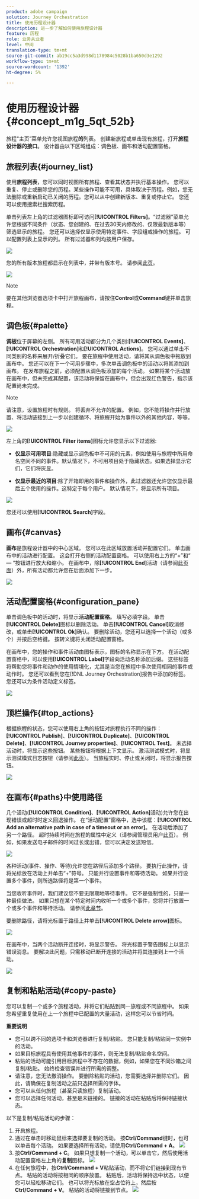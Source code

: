 ```yaml
---
product: adobe campaign
solution: Journey Orchestration
title: 使用历程设计器
description: 进一步了解如何使用旅程设计器
feature: 历程
role: 业务从业者
level: 中间
translation-type: tm+mt
source-git-commit: ab19cc5a3d998d1178984c5028b1ba650d3e1292
workflow-type: tm+mt
source-wordcount: '1392'
ht-degree: 5%

---
```



# 使用历程设计器 {#concept_m1g_5qt_52b}

旅程“主页”菜单允许您视图旅程&#x200B;**的**&#x200B;列表。 创建新旅程或单击现有旅程，打开&#x200B;**旅程设计器的接口**。 设计器由以下区域组成：调色板、画布和活动配置窗格。

## 旅程列表{#journey_list}

使用&#x200B;**旅程列表**，您可以同时视图所有旅程、查看其状态并执行基本操作。 您可以重复、停止或删除您的历程。某些操作可能不可用，具体取决于历程。例如，您无法删除或重新启动已关闭的历程。您可以从中创建新版本、重复或停止它。 您还可以使用搜索栏搜索历程。

单击列表左上角的过滤器图标即可访问&#x200B;**[!UICONTROL Filters]**。“过滤器”菜单允许您根据不同条件（状态、您创建的、在过去30天内修改的、仅限最新版本等）筛选显示的旅程。 您还可以选择仅显示使用特定事件、字段组或操作的旅程。 可以配置列表上显示的列。 所有过滤器和列均按用户保存。

![](../assets/journey74.png)

您的所有版本旅程都显示在列表中，并带有版本号。 请参阅[此页](../building-journeys/journey-versions.md)。

![](../assets/journey37.png)

>[!NOTE]
>
>要在其他浏览器选项卡中打开旅程画布，请按住&#x200B;**Control**&#x200B;或&#x200B;**Command**&#x200B;键并单击旅程。

## 调色板{#palette}

**调板**&#x200B;位于屏幕的左侧。 所有可用活动都分为几个类别:**[!UICONTROL Events]**、**[!UICONTROL Orchestration]**&#x200B;和&#x200B;**[!UICONTROL Actions]**。 您可以通过单击不同类别的名称来展开/折叠它们。 要在旅程中使用活动，请将其从调色板中拖放到画布中。 您还可以在下一个可用步骤中，多次单击调色板中的活动以将其添加到画布。 在发布旅程之前，必须配置从调色板添加的每个活动。 如果将某个活动放在画布中，但未完成其配置，该活动将保留在画布中，但会出现红色警告，指示该配置尚未完成。

>[!NOTE]
>
>请注意，设置旅程时有规则。 将丢弃不允许的配置。 例如，您不能将操作并行放置、将活动链接到上一步以创建循环、将旅程开始为事件以外的其他内容，等等。

![](../assets/journey38.png)

左上角的&#x200B;**[!UICONTROL Filter items]**&#x200B;图标允许您显示以下过滤器:

* **仅显示可用项目**:隐藏或显示调色板中不可用的元素，例如使用与旅程中所用命名空间不同的事件。默认情况下，不可用项目处于隐藏状态。如果选择显示它们，它们将灰显。

* **仅显示最近的项目**:除了开箱即用的事件和操作外，此过滤器还允许您仅显示最后五个使用的操作。这特定于每个用户。 默认情况下，将显示所有项目。

![](../assets/palette-filter.png)

您还可以使用&#x200B;**[!UICONTROL Search]**&#x200B;字段。

## 画布{#canvas}

**画布**&#x200B;是旅程设计器中的中心区域。 您可以在此区域放置活动并配置它们。 单击画布中的活动进行配置。 这会打开右侧的活动配置窗格。 可以使用右上方的“+”和“ — ”按钮进行放大和缩小。 在画布中，除&#x200B;**[!UICONTROL End]**&#x200B;活动（请参阅[此页面](../building-journeys/end-activity.md)）外，所有活动都允许您在后面添加下一步。

![](../assets/journey39.png)

## 活动配置窗格{#configuration_pane}

单击调色板中的活动时，将显示&#x200B;**活动配置窗格**。 填写必填字段。 单击&#x200B;**[!UICONTROL Delete]**&#x200B;图标以删除活动。 单击&#x200B;**[!UICONTROL Cancel]**&#x200B;取消修改，或单击&#x200B;**[!UICONTROL Ok]**&#x200B;确认。 要删除活动，您还可以选择一个活动（或多个）并按后空格键。 按转义键将关闭活动配置窗格。

在画布中，您的操作和事件活动由图标表示，图标的名称显示在下方。 在活动配置窗格中，可以使用&#x200B;**[!UICONTROL Label]**&#x200B;字段向活动名称添加后缀。 这些标签将帮助您将事件和动作的使用情境化，尤其是当您在旅程中多次使用相同的事件或动作时。 您还可以看到您在[!DNL Journey Orchestration]报告中添加的标签。 您还可以为条件活动定义标签。

![](../assets/journey59bis.png)

## 顶栏操作{#top_actions}

根据旅程的状态，您可以使用右上角的按钮对旅程执行不同的操作：**[!UICONTROL Publish]**、**[!UICONTROL Duplicate]**、**[!UICONTROL Delete]**、**[!UICONTROL Journey properties]**、**[!UICONTROL Test]**。 未选择活动时，将显示这些按钮。 某些按钮将根据上下文显示。 激活测试模式时，将显示测试模式日志按钮（请参阅[此页](../building-journeys/testing-the-journey.md)）。 当旅程实时、停止或关闭时，将显示报告按钮。

![](../assets/journey41.png)

## 在画布{#paths}中使用路径

几个活动(**[!UICONTROL Condition]**、**[!UICONTROL Action]**&#x200B;活动)允许您在出现错误或超时时定义回退操作。 在“活动配置”窗格中，选中该框：**[!UICONTROL Add an alternative path in case of a timeout or an error]**。 在活动后添加了另一个路径。 超时持续时间在旅程的属性中定义（请参阅管理员用户[此页](../building-journeys/changing-properties.md)）。 例如，如果发送电子邮件的时间过长或出错，您可以决定发送短信。

![](../assets/journey42.png)

各种活动(事件、操作、等待)允许您在路径后添加多个路径。 要执行此操作，请将光标放在活动上并单击“+”符号。 只能并行设置事件和等待活动。 如果并行设置多个事件，则所选路径将是第一个事件。

当您收听事件时，我们建议您不要无限期地等待事件。 它不是强制性的，只是一种最佳做法。 如果只想在某个特定时间内收听一个或多个事件，您将并行放置一个或多个事件和等待活动。 请参阅[此章节](../building-journeys/event-activities.md#section_vxv_h25_pgb)。

要删除路径，请将光标置于路径上并单击&#x200B;**[!UICONTROL Delete arrow]**&#x200B;图标。

![](../assets/journey42ter.png)

在画布中，当两个活动断开连接时，将显示警告。 将光标置于警告图标上以显示错误消息。 要解决此问题，只需移动已断开连接的活动并将其连接到上一个活动。

![](../assets/canvas-disconnected.png)

## 复制和粘贴活动{#copy-paste}

您可以复制一个或多个旅程活动，并将它们粘贴到同一旅程或不同旅程中。 如果您希望重复使用在上一个旅程中已配置的大量活动，这样您可以节省时间。

**重要说明**

* 您可以跨不同的选项卡和浏览器进行复制/粘贴。 您只能复制/粘贴同一实例中的活动。
* 如果目标旅程具有使用其他事件的事件，则无法复制/粘贴命名空间。
* 粘贴的活动可能引用目标旅程中不存在的数据，例如，如果您在不同沙箱之间复制/粘贴。 始终检查错误并进行所需的调整。
* 请注意，您无法撤消操作。 要删除粘贴的活动，您需要选择并删除它们。 因此，请确保在复制活动之前只选择所需的字体。
* 您可以从任何旅程（甚至只读旅程）复制活动。
* 您可以选择任何活动，甚至是未链接的。 链接的活动在粘贴后将保持链接状态。

以下是复制/粘贴活动的步骤：

1. 开启旅程。
1. 通过在单击时移动鼠标来选择要复制的活动。 按&#x200B;**Ctrl/Command**&#x200B;键时，也可以单击每个活动。 如果要选择所有活动，请使用&#x200B;**Ctrl/Command + A**。
   ![](../assets/copy-paste1.png)
1. 按&#x200B;**Ctrl/Command + C**。
如果只想复制一个活动，可以单击它，然后使用活动配置窗格左上角的**复制**图标。
   ![](../assets/copy-paste2.png)
1. 在任何旅程中，按&#x200B;**Ctrl/Command + V**&#x200B;粘贴活动，而不将它们链接到现有节点。 粘贴的活动将按相同的顺序放置。 粘贴后，活动将保持选中状态，以便您可以轻松移动它们。 也可以将光标放在空占位符上，然后按&#x200B;**Ctrl/Command + V**。 粘贴的活动将链接到节点。
   ![](../assets/copy-paste3.png)

